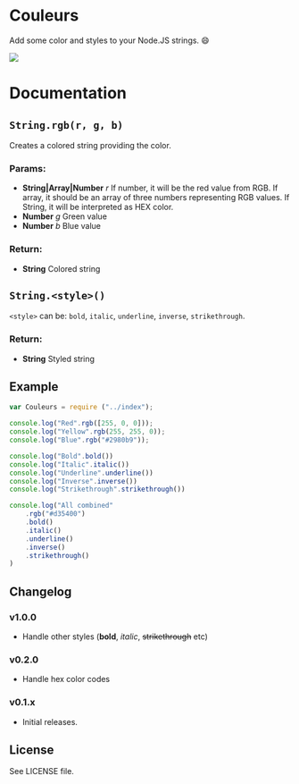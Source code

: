 Couleurs
========
Add some color and styles to your Node.JS strings. :smile:

![](http://i.imgur.com/M83wW95.png)

# Documentation

## `String.rgb(r, g, b)`
Creates a colored string providing the color.

### Params:
* **String|Array|Number** *r* If number, it will be the red value from RGB.
  If array, it should be an array of three numbers representing RGB values.
  If String, it will be interpreted as HEX color.
* **Number** *g* Green value
* **Number** *b* Blue value

### Return:
* **String** Colored string

## `String.<style>()`
`<style>` can be: `bold`, `italic`, `underline`, `inverse`, `strikethrough`.

### Return:
* **String** Styled string

## Example

```js
var Couleurs = require ("../index");

console.log("Red".rgb([255, 0, 0]));
console.log("Yellow".rgb(255, 255, 0));
console.log("Blue".rgb("#2980b9"));

console.log("Bold".bold())
console.log("Italic".italic())
console.log("Underline".underline())
console.log("Inverse".inverse())
console.log("Strikethrough".strikethrough())

console.log("All combined"
    .rgb("#d35400")
    .bold()
    .italic()
    .underline()
    .inverse()
    .strikethrough()
)
```

## Changelog

### v1.0.0
 - Handle other styles (**bold**, *italic*, ~~strikethrough~~ etc)

### v0.2.0
 - Handle hex color codes

### v0.1.x
 - Initial releases.

## License
See LICENSE file.
